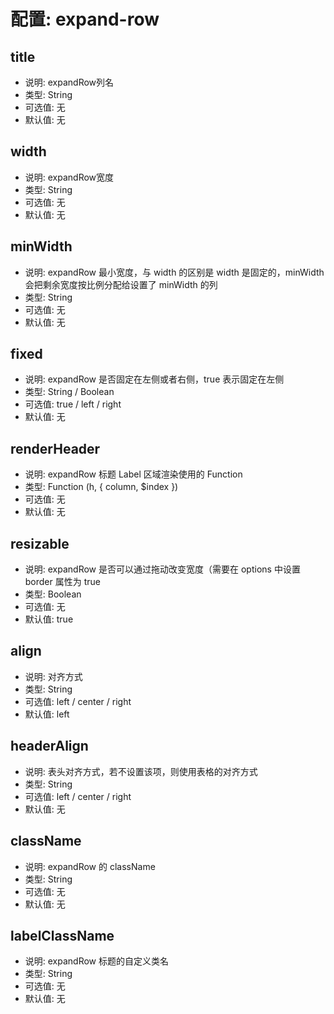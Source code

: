 # 配置: expand-row

## title

* 说明: expandRow列名
* 类型: String
* 可选值: 无
* 默认值: 无

## width

* 说明: expandRow宽度
* 类型: String
* 可选值: 无
* 默认值: 无

## minWidth

* 说明: expandRow 最小宽度，与 width 的区别是 width 是固定的，minWidth 会把剩余宽度按比例分配给设置了 minWidth 的列
* 类型: String
* 可选值: 无
* 默认值: 无

## fixed

* 说明: expandRow 是否固定在左侧或者右侧，true 表示固定在左侧
* 类型: String / Boolean
* 可选值: true / left / right
* 默认值: 无

## renderHeader

* 说明: expandRow 标题 Label 区域渲染使用的 Function
* 类型: Function (h, { column, $index })
* 可选值: 无
* 默认值: 无

## resizable

* 说明: expandRow 是否可以通过拖动改变宽度（需要在 options 中设置 border 属性为 true
* 类型: Boolean
* 可选值: 无
* 默认值: true

## align

* 说明: 对齐方式
* 类型: String
* 可选值: left / center / right
* 默认值: left

## headerAlign

* 说明: 表头对齐方式，若不设置该项，则使用表格的对齐方式
* 类型: String
* 可选值: left / center / right
* 默认值: 无

## className

* 说明: expandRow 的 className
* 类型: String
* 可选值: 无
* 默认值: 无

## labelClassName

* 说明: expandRow 标题的自定义类名
* 类型: String
* 可选值: 无
* 默认值: 无
